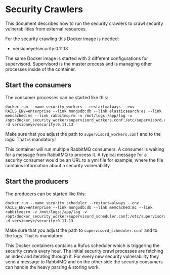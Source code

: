 # Security Crawlers

This document describes how to run the security crawlers to crawl security vulnerabilities from external resources. 

For the security crawling this Docker image is needed: 

 - versioneye/security:0.11.13

The same Docker image is started with 2 different configurations for supervisord. 
Supervisord is the master process and is managing other processes inside of the container. 

## Start the consumers

The consumer processes can be started like this:

```
docker run --name security_workers --restart=always --env RAILS_ENV=enterprise --link mongodb:db --link elasticsearch:es --link memcached:mc --link rabbitmq:rm -v /mnt/logs:/app/log -v /opt/docker_security_worker/supervisord_workers.conf:/etc/supervisord.conf -d versioneye/security:0.11.13
```

Make sure that you adjust the path to `supervisord_workers.conf` and to the logs. That is mandatory! 

This container will run multiple RabbitMQ consumers. A consumer is waiting for a message from RabbitMQ to process it. A typical message for a security consumer would be an URL to a yml file for example, where the file contains information about a security vulnerability. 

## Start the producers

The producers can be started like this:

```
docker run --name security_scheduler --restart=always --env RAILS_ENV=enterprise --link mongodb:db --link memcached:mc --link rabbitmq:rm -v /mnt/logs:/app/log -v /opt/docker_security_worker/supervisord_scheduler.conf:/etc/supervisord.conf -d versioneye/security:0.11.13
```

Make sure that you adjust the path to `supervisord_scheduler.conf` and to the logs. That is mandatory! 

This Docker containers contains a Rufus scheduler which is triggering the security crawls every hour. 
The initial security crawl processes are fetching an index and iterating through it. For every new security vulnerability they send a message to RabbitMQ and on the other side the security consumers can handle the heavy parsing & storing work. 
